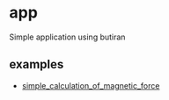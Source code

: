 # app
Simple application using butiran


## examples
+ [simple_calculation_of_magnetic_force](simple_calculation_of_magnetic_force.ipynb)